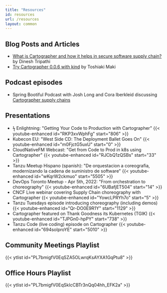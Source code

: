 ```yaml
---
title: "Resources"
id: resources
url: /resources
layout: common
---
```


## Blog Posts and Articles

- [What is Cartographer and how it helps in secure software supply chain?](https://mappslearning.com/2021/10/10/what-is-cartographer-and-how-it-helps-in-secure-software-supply-chain-quick-introduction/)
  by Dinesh Tripathi
- [Try Cartographer 0.0.6 with kind](https://ik.am/entries/668) by Toshiaki Maki

## Podcast episodes

- Spring Bootiful Podcast with Josh Long and Cora Iberkleid discussing
  [Cartographer supply chains](https://spring.io/blog/2022/06/09/a-bootiful-podcast-kubernetes-legend-and-friend-cora-iberkleid-on-tanzu-cartographer-and-more)

## Presentations

- ϟ Enlightning: "Getting Your Code to Production with Cartographer" {{< youtube-enhanced id="RKP3xvWphFg" start="806" >}}
- Kubecon EU: "West Side CD: The Deployment Ballet Goes On" {{< youtube-enhanced id="m0FjctG5uxU" start="0" >}}
- CloudNativeFM Webcast: "Get from Code to Prod in k8s using Cartographer" {{< youtube-enhanced id="RJCbQ1zQSBs" start="33" >}}
- Tanzu Meetup Hispano (spanish): "De orquestacion a coreografia, modernizando la cadena de suministro de software"
  {{< youtube-enhanced id="wKqrW2ckmuo" start="5505" >}}
- DevOps Toronto Meetup - Apr 5th, 2022: "From orchestration to choreography" {{< youtube-enhanced id="6UBafjET504" start="14" >}}
- CNCF Live webinar covering Supply Chain choreography with Cartographer {{< youtube-enhanced id="YowcLPRYh7o" start="5" >}}
- Tanzu Tuesdays episode introducing choreography (including demos) {{< youtube-enhanced id="Qr-DO0E9R1Y" start="1129" >}}
- Cartographer featured on Thank Goodness its Kubernetes (TGIK) {{< youtube-enhanced id="TJPGn0-hpPY" start="738" >}}
- Tanzu Code (live coding) episode on Cartographer {{< youtube-enhanced id="694soIproYE" start="5010" >}}

## Community Meetings Playlist

{{< ytlist id="PL7bmigfV0EqSZA5OLwrqKsAYXA1GqPtu8" >}}

## Office Hours Playlist

{{< ytlist id="PL7bmigfV0EqSkIcCBTr3nQq04hh_EFK2a" >}}
